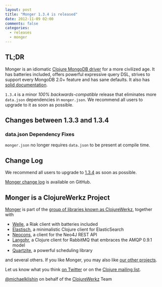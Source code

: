```yaml
---
layout: post
title: "Monger 1.3.4 is released"
date: 2012-11-09 02:00
comments: false
categories: 
  - releases
  - monger
---
```


## TL;DR

Monger is an idiomatic [Clojure MongoDB driver](http://clojuremongodb.info) for a more civilized age.
It has batteries included, offers powerful expressive query DSL, strives to support every MongoDB 2.0+ feature and has sane defaults.
It also has [solid documentation](http://clojuremongodb.info).

`1.3.4` is a minor *100% backwards-compatible* release that eliminates more `data.json` dependencies in `monger.json`.
We recommend all users to upgrade to it as soon as possible.


## Changes between 1.3.3 and 1.3.4

### data.json Dependency Fixes

`monger.json` no longer requires `data.json` to be present at compile time.



## Change Log

We recommend all users to upgrade to [1.3.4](https://clojars.org/com.novemberain/monger/versions/1.3.4) as soon as possible.

[Monger change log](https://github.com/michaelklishin/monger/blob/1.3.x-stable/ChangeLog.md) is available on GitHub.



## Monger is a ClojureWerkz Project

[Monger](http://clojuremongodb.info) is part of the [group of libraries known as ClojureWerkz](http://clojurewerkz.org), together with

 * [Welle](http://clojureriak.info), a Riak client with batteries included
 * [Elastisch](http://clojureelasticsearch.info), a minimalistic Clojure client for ElasticSearch
 * [Neocons](http://clojureneo4j.info), a client for the Neo4J REST API
 * [Langohr](http://clojurerabbitmq.info), a Clojure client for RabbitMQ that embraces the AMQP 0.9.1 model
 * [Quartzite](http://clojurequartz.info), a powerful scheduling library

and several others. If you like Monger, you may also like [our other projects](http://clojurewerkz.org).

Let us know what you think [on Twitter](http://twitter.com/clojurewerkz) or on the [Clojure mailing list](https://groups.google.com/group/clojure).


[@michaelklishin](http://twitter.com/michaelklishin) on behalf of the [ClojureWerkz](http://clojurewerkz.org) Team
